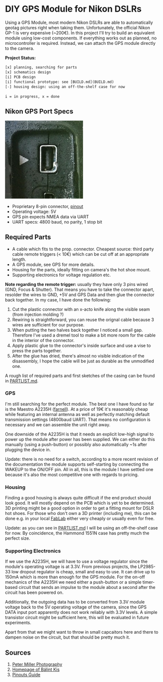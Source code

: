DIY GPS Module for Nikon DSLRs
==============================

Using a GPS Module, most modern Nikon DSLRs are able to automatically geotag
pictures right when taking them. Unfortunately, the official Nikon GP-1 is very
expensive (~200€). In this project I'll try to build an equivalent module using
low-cost components. If everything works out as planned, no microcontroller is
required. Instead, we can attach the GPS module directly to the camera.

**Project Status:**

```
[x] planning, searching for parts
[x] schematics design
[i] PCB design
[i] functional prototype: see [BUILD.md](BUILD.md)
[-] housing design: using an off-the-shelf case for now

i = in progress, x = done
```


Nikon GPS Port Specs
--------------------

![Connector](connector.jpg)

* Proprietary 8-pin connector,
  [pinout](http://pinoutsguide.com/DigitalCameras/nikon_d90_pinout.shtml)
* Operating voltage: 5V
* GPS pin expects NMEA data via UART
* UART specs: 4800 baud, no parity, 1 stop bit


Required Parts
--------------

* A cable which fits to the prop. connector. Cheapest source: third party cable
  remote triggers (< 10€) which can be cut off at an appropriate length.
* A GPS module, see GPS for more details.
* Housing for the parts, ideally fitting on camera's the hot shoe mount.
* Supporting electronics for voltage regulation etc.

**Note regarding the remote trigger:** usually they have only 3 pins wired (GND,
Focus & Shutter). That means you have to take the connector apart, resolder the
wires to GND, +5V and GPS Data and then glue the connector back together. In my case, I have done the following:

1. Cut the plastic connector with an x-acto knife along the visible seam (from
   injection molding ?)
2. Rewiring is straightforward, you can reuse the orignal cable because 3 wires
   are sufficient for our purpose.
3. When putting the two halves back together I noticed a small gap. Therefore
   I've used a dremel tool to make a bit more room for the cable in the interior
   of the connector.
4. Apply plastic glue to the connector's inside surface and use a vise to press
   the parts together.
5. After the glue has dried, there's almost no visible indication of the
   disassembly, I hope the cable will be just as durable as the unmodified one.

A rough list of required parts and first sketches of the casing can be found in
[PARTLIST.md](PARTLIST.md).


### GPS

I'm still searching for the perfect module. The best one I have found so far
is the Maestro A2235H ([farnell](http://goo.gl/wVIlpc)). At a price of 19€
it's reasonably cheap while featuring an internal antenna as well as perfectly
matching default transmission settings (4800baud UART). That means no
configuration is necessary and we can assemble the unit right away.

One downside of the A2235H is that it needs an explicit low-high signal to
power up the module after power has been supplied. We can either do this
manually (using a push-button) or possibly also automatically ~1s after
plugging the device in.

Update: there is no need for a switch, according to a more recent revision of
the documentation the module supports self-starting by connecting the WAKEUP to
the ON/OFF pin. All in all, this is the module I have settled one because it's
also the most competitive one with regards to pricing.


### Housing

Finding a good housing is always quite difficult if the end product should
look good. It will mostly depend on the PCB which is yet to be determined. 3D
printing might be a good option in order to get a fitting mount for DSLR hot
shoes. For those who don't own a 3D printer (including me), this can be done
e.g. in your local [FabLab](http://en.wikipedia.org/wiki/Fablab) either very
cheaply or usually even for free.

Update: as you can see in [PARTLIST.md](PARTLIST.md) I will be using an
off-the-shelf case for now. By coincidence, the Hammond 1551N case has pretty
much the perfect size.


### Supporting Electronics

If we use the A2235H, we will have to use a voltage regulator since the module's
operating voltage is at 3.3V. From previous projects, the LP2985-33 low dropout
regulator is cheap, small and easy to use. It can drive up to 150mA which is
more than enough for the GPS module. For the on-off mechanics of the A2235H we
need either a push-button or a simple timer-based circuit that sends an impulse
to the module about a second after the circuit has been powered on.

Additionally, the outgoing data has to be converted from 3.3V module voltage
back to the 5V operating voltage of the camera, since the GPS DATA input port
apparently does not work reliably with 3.3V levels. A simple transistor circuit
might be sufficient here, this will be evaluated in future experiments.

Apart from that we might want to throw in small capcaitors here and there to
dampen noise on the circuit, but that should be pretty much it.


Sources
-------

1. [Peter Miller Photography](http://www.petermillerphoto.com/nikongps/nikongps2.html)
2. [Homepage of Bálint Kis](http://www.k-i-s.org/index.php?item=13)
3. [Pinouts Guide](http://pinoutsguide.com/DigitalCameras/nikon_d90_pinout.shtml)
